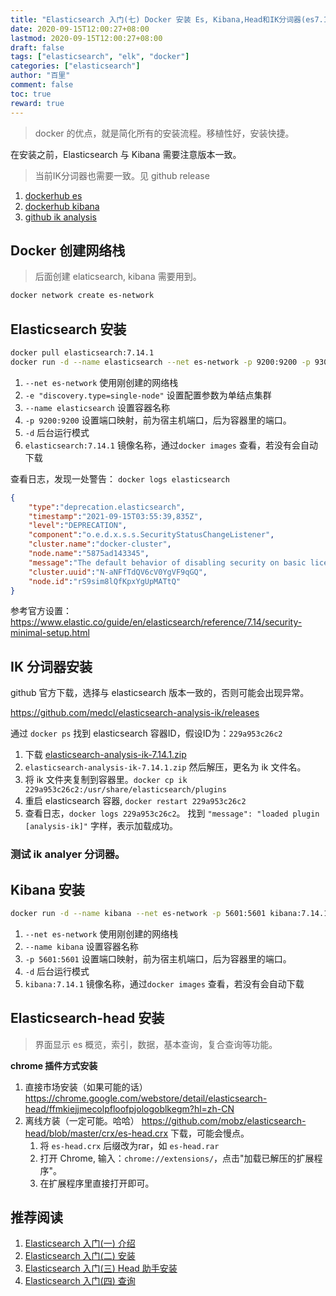 ```yaml
---
title: "Elasticsearch 入门(七) Docker 安装 Es, Kibana,Head和IK分词器(es7.14.1)"
date: 2020-09-15T12:00:27+08:00
lastmod: 2020-09-15T12:00:27+08:00
draft: false
tags: ["elasticsearch", "elk", "docker"]
categories: ["elasticsearch"]
author: "百里"
comment: false
toc: true
reward: true
---
```


> docker 的优点，就是简化所有的安装流程。移植性好，安装快捷。

在安装之前，Elasticsearch 与 Kibana 需要注意版本一致。
> 当前IK分词器也需要一致。见 github release

1. [dockerhub es](https://hub.docker.com/_/elasticsearch?tab=tags&page=1&ordering=last_updated)
2. [dockerhub kibana](https://hub.docker.com/_/kibana?tab=tags&page=1&ordering=last_updated)
3. [github ik analysis](https://github.com/medcl/elasticsearch-analysis-ik/releases)


## Docker 创建网络栈
> 后面创建 elaticsearch, kibana 需要用到。
```sh
docker network create es-network
```

## Elasticsearch 安装
```sh
docker pull elasticsearch:7.14.1
docker run -d --name elasticsearch --net es-network -p 9200:9200 -p 9300:9300 -e "discovery.type=single-node" elasticsearch:7.14.1
```
1. `--net es-network` 使用刚创建的网络栈
2. `-e "discovery.type=single-node"` 设置配置参数为单结点集群
3. `--name elasticsearch` 设置容器名称
4. `-p 9200:9200` 设置端口映射，前为宿主机端口，后为容器里的端口。
5. `-d` 后台运行模式
6. `elasticsearch:7.14.1` 镜像名称，通过`docker images` 查看，若没有会自动下载

查看日志，发现一处警告：
`docker logs elasticsearch`

```json
{
    "type":"deprecation.elasticsearch",
    "timestamp":"2021-09-15T03:55:39,835Z",
    "level":"DEPRECATION",
    "component":"o.e.d.x.s.s.SecurityStatusChangeListener",
    "cluster.name":"docker-cluster",
    "node.name":"5875ad143345",
    "message":"The default behavior of disabling security on basic licenses is deprecated. In a later version of Elasticsearch, the value of [xpack.security.enabled] will default to \"true\" , regardless of the license level. See https://www.elastic.co/guide/en/elasticsearch/reference/7.14/security-minimal-setup.html to enable security, or explicitly disable security by setting [xpack.security.enabled] to false in elasticsearch.yml",
    "cluster.uuid":"N-aNFfTdQV6cV0YgVF9qGQ",
    "node.id":"rS9sim8lQfKpxYgUpMATtQ"
}
```

参考官方设置：https://www.elastic.co/guide/en/elasticsearch/reference/7.14/security-minimal-setup.html

## IK 分词器安装

github 官方下载，选择与 elasticsearch 版本一致的，否则可能会出现异常。

https://github.com/medcl/elasticsearch-analysis-ik/releases

通过 `docker ps` 找到 elasticsearch 容器ID，假设ID为：`229a953c26c2`

1. 下载 [elasticsearch-analysis-ik-7.14.1.zip](https://github.com/medcl/elasticsearch-analysis-ik/releases/download/v7.14.1/elasticsearch-analysis-ik-7.14.1.zip) 
2. `elasticsearch-analysis-ik-7.14.1.zip` 然后解压，更名为 ik 文件名。
3. 将 ik 文件夹复制到容器里。`docker cp ik 229a953c26c2:/usr/share/elasticsearch/plugins`
4. 重启 elasticsearch 容器, `docker restart 229a953c26c2`
5. 查看日志，`docker logs 229a953c26c2`。 找到 `"message": "loaded plugin [analysis-ik]"` 字样，表示加载成功。

### 测试 ik analyer 分词器。


## Kibana 安装

```sh
docker run -d --name kibana --net es-network -p 5601:5601 kibana:7.14.1
```

1. `--net es-network` 使用刚创建的网络栈
1. `--name kibana` 设置容器名称
1. `-p 5601:5601` 设置端口映射，前为宿主机端口，后为容器里的端口。
1. `-d` 后台运行模式
1. `kibana:7.14.1` 镜像名称，通过`docker images` 查看，若没有会自动下载


## Elasticsearch-head 安装
> 界面显示 es 概览，索引，数据，基本查询，复合查询等功能。

**chrome 插件方式安装**
1. 直接市场安装（如果可能的话）
	https://chrome.google.com/webstore/detail/elasticsearch-head/ffmkiejjmecolpfloofpjologoblkegm?hl=zh-CN
2. 离线方装（一定可能。哈哈）
	https://github.com/mobz/elasticsearch-head/blob/master/crx/es-head.crx 下载，可能会慢点。
	1. 将 `es-head.crx` 后缀改为rar，如 `es-head.rar`
	2. 打开 Chrome, 输入：`chrome://extensions/`，点击"加载已解压的扩展程序"。
	3. 在扩展程序里直接打开即可。


## 推荐阅读

1. [Elasticsearch 入门(一) 介绍](https://www.sgfoot.com/es-info.html)
2. [Elasticsearch 入门(二) 安装](https://www.sgfoot.com/es-install.html)
3. [Elasticsearch 入门(三) Head 助手安装](https://www.sgfoot.com/es-head.html)
4. [Elasticsearch 入门(四) 查询](https://www.sgfoot.com/es-search.html)
